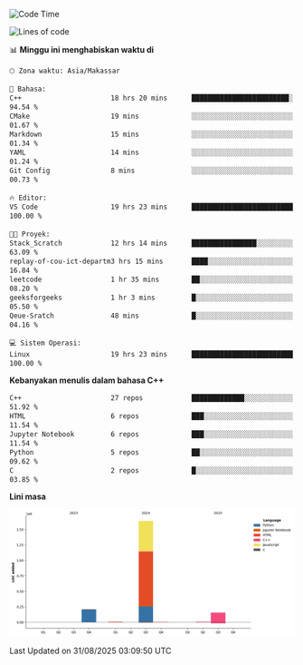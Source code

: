 <!--START_SECTION:waka-->
![Code Time](http://img.shields.io/badge/Code%20Time-429%20hrs%208%20mins-blue)

![Lines of code](https://img.shields.io/badge/Sejak%20Hello%20World%20aku%20telah%20menulis-2.0%20million%20baris%20kode-blue)

📊 **Minggu ini menghabiskan waktu di** 

```text
🕑︎ Zona waktu: Asia/Makassar

💬 Bahasa: 
C++                      18 hrs 20 mins      ████████████████████████░   94.54 % 
CMake                    19 mins             ░░░░░░░░░░░░░░░░░░░░░░░░░   01.67 % 
Markdown                 15 mins             ░░░░░░░░░░░░░░░░░░░░░░░░░   01.34 % 
YAML                     14 mins             ░░░░░░░░░░░░░░░░░░░░░░░░░   01.24 % 
Git Config               8 mins              ░░░░░░░░░░░░░░░░░░░░░░░░░   00.73 % 

🔥 Editor: 
VS Code                  19 hrs 23 mins      █████████████████████████   100.00 % 

🐱‍💻 Proyek: 
Stack_Scratch            12 hrs 14 mins      ████████████████░░░░░░░░░   63.09 % 
replay-of-cou-ict-departm3 hrs 15 mins       ████░░░░░░░░░░░░░░░░░░░░░   16.84 % 
leetcode                 1 hr 35 mins        ██░░░░░░░░░░░░░░░░░░░░░░░   08.20 % 
geeksforgeeks            1 hr 3 mins         █░░░░░░░░░░░░░░░░░░░░░░░░   05.50 % 
Qeue-Sratch              48 mins             █░░░░░░░░░░░░░░░░░░░░░░░░   04.16 % 

💻 Sistem Operasi: 
Linux                    19 hrs 23 mins      █████████████████████████   100.00 % 
```

**Kebanyakan menulis dalam bahasa C++** 

```text
C++                      27 repos            █████████████░░░░░░░░░░░░   51.92 % 
HTML                     6 repos             ███░░░░░░░░░░░░░░░░░░░░░░   11.54 % 
Jupyter Notebook         6 repos             ███░░░░░░░░░░░░░░░░░░░░░░   11.54 % 
Python                   5 repos             ██░░░░░░░░░░░░░░░░░░░░░░░   09.62 % 
C                        2 repos             █░░░░░░░░░░░░░░░░░░░░░░░░   03.85 % 
```



**Lini masa**

![Lines of Code chart](https://raw.githubusercontent.com/yusuf601/yusuf601/main/assets/bar_graph.png)


 Last Updated on 31/08/2025 03:09:50 UTC
<!--END_SECTION:waka-->

